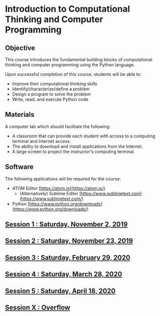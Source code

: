 # Introduction to Computational Thinking and Computer Programming

## Objective

This course introduces the fundamental building blocks of computational thinking and computer programming using the Python language.

Upon successful completion of this course, students will be able to:
  *  Improve their computational thinking skills
  *  Identify/characterize/define a problem
  *  Design a program to solve the problem
  *  Write, read, and execute Python code

## Materials

A computer lab which should facilitate the following:

  *  A classroom that can provide each student with access to a computing terminal and Internet access.
  *  The ability to download and install applications from the Internet.
  *  A large screen to project the instructor's computing terminal.

## Software

The following applications will be required for the course:

  *  ATOM Editor  [https://atom.io](https://atom.io/)
      *  (Alternatively) Sublime Editor  [https://www.sublimetext.com] (https://www.sublimetext.com/)
  *  Python [https://www.python.org/downloads](https://www.python.org/downloads/)

## [Session 1 : Saturday, November 2, 2019](session-1)
## [Session 2 : Saturday, November 23, 2019](session-2)
## [Session 3 : Saturday, February 29, 2020](session-3)
## [Session 4 : Saturday, March 28, 2020](session-4)
## [Session 5 : Saturday, April 18, 2020](session-5)
## [Session X : Overflow](session-6)

